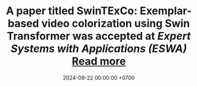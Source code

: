 ---
title: >-
    A paper titled <strong>SwinTExCo: Exemplar-based video colorization using Swin Transformer</strong> was accepted at <i>Expert Systems with Applications (ESWA)</i>
    <a href="https://www.sciencedirect.com/science/article/pii/S0957417424023042" target="_blank">Read more <i class="fas fa-angle-double-right"></i></a>
    
date: 2024-09-22 00:00:00 +0700
---